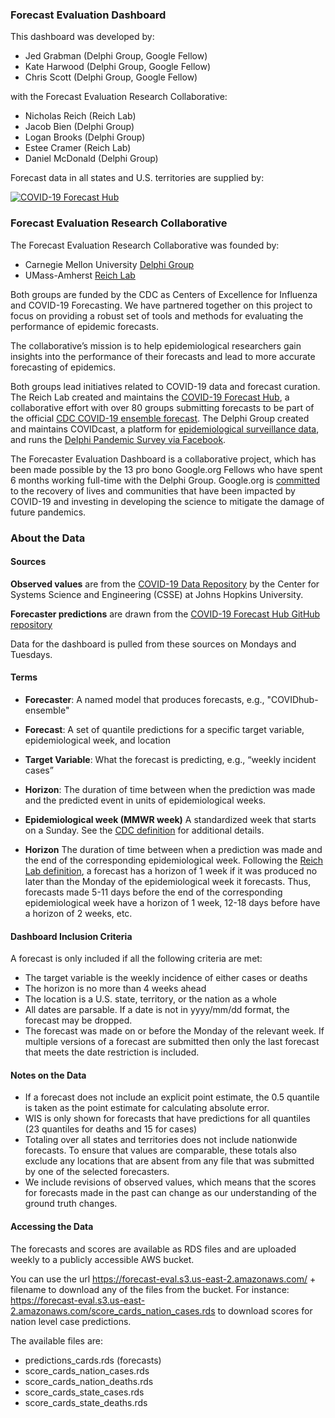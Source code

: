 ### Forecast Evaluation Dashboard

This dashboard was developed by:

* Jed Grabman (Delphi Group, Google Fellow)
* Kate Harwood (Delphi Group, Google Fellow)
* Chris Scott (Delphi Group, Google Fellow)

with the Forecast Evaluation Research Collaborative:

* Nicholas Reich (Reich Lab)
* Jacob Bien (Delphi Group)
* Logan Brooks (Delphi Group)
* Estee Cramer (Reich Lab)
* Daniel McDonald (Delphi Group)

Forecast data in all states and U.S. territories are supplied by:

[![COVID-19 Forecast Hub](forecast-hub-logo.png)](https://covid19forecasthub.org)

### Forecast Evaluation Research Collaborative

The Forecast Evaluation Research Collaborative was founded by:

* Carnegie Mellon University [Delphi Group](https://delphi.cmu.edu)
* UMass-Amherst [Reich Lab](https://reichlab.io/)

Both groups are funded by the CDC as Centers of Excellence for Influenza and COVID-19 Forecasting. We have partnered together on this project to focus on providing a robust set of tools and methods for evaluating the performance of epidemic forecasts.  
  
The collaborative’s mission is to help epidemiological researchers gain insights into the performance of their forecasts and lead to more accurate forecasting of epidemics.  
  
Both groups lead initiatives related to COVID-19 data and forecast curation. The Reich Lab created and maintains the [COVID-19 Forecast Hub](https://covid19forecasthub.org/), a collaborative effort with over 80 groups submitting forecasts to be part of the official [CDC COVID-19 ensemble forecast](https://www.cdc.gov/coronavirus/2019-ncov/covid-data/mathematical-modeling.html). The Delphi Group created and maintains COVIDcast, a platform for [epidemiological surveillance data](https://delphi.cmu.edu/covidcast/), and runs the [Delphi Pandemic Survey via Facebook](https://delphi.cmu.edu/covidcast/surveys/).
  
The Forecaster Evaluation Dashboard is a collaborative project, which has been made possible by the 13 pro bono Google.org Fellows who have spent 6 months working full-time with the Delphi Group. Google.org is [committed](https://www.google.org/covid-19/) to the recovery of lives and communities that have been impacted by COVID-19 and investing in developing the science to mitigate the damage of future pandemics.  
  
### About the Data

#### **Sources**

**Observed values** are from the [COVID-19 Data Repository](https://github.com/CSSEGISandData/COVID-19) by the Center for Systems Science and Engineering (CSSE) at Johns Hopkins University.  
  
**Forecaster predictions** are drawn from the [COVID-19 Forecast Hub GitHub repository](https://github.com/reichlab/covid19-forecast-hub/)  
  
Data for the dashboard is pulled from these sources on Mondays and Tuesdays.  

#### **Terms**

*   **Forecaster**:  A named model that produces forecasts, e.g., "COVIDhub-ensemble"
    
*   **Forecast**: A set of quantile predictions for a specific target variable, epidemiological week, and location 
    
*   **Target Variable**: What the forecast is predicting, e.g., “weekly incident cases”
    
*   **Horizon**: The duration of time between when the prediction was made and the predicted event in units of epidemiological weeks.
        
*   **Epidemiological week (MMWR week)** A standardized week that starts on a Sunday. See the [CDC definition](https://wwwn.cdc.gov/nndss/document/MMWR_week_overview.pdf) for additional details.

*   **Horizon** The duration of time between when a prediction was made and the end of the corresponding epidemiological week. Following the [Reich Lab definition](https://github.com/reichlab/covid19-forecast-hub/blob/master/data-processed/README.md#target), a forecast has a horizon of 1 week if it was produced no later than the Monday of the epidemiological week it forecasts. Thus, forecasts made 5-11 days before the end of the corresponding epidemiological week have a horizon of 1 week, 12-18 days before have a horizon of 2 weeks, etc. 
  
#### **Dashboard Inclusion Criteria**
A forecast is only included if all the following criteria are met:

*   The target variable is the weekly incidence of either cases or deaths
*   The horizon is no more than 4 weeks ahead
*   The location is a U.S. state, territory, or the nation as a whole
*   All dates are parsable. If a date is not in yyyy/mm/dd format, the forecast may be dropped.
*   The forecast was made on or before the Monday of the relevant week. If multiple versions of a forecast are submitted then only the last forecast that meets the date restriction is included.

#### **Notes on the Data**

*   If a forecast does not include an explicit point estimate, the 0.5 quantile is taken as the point estimate for calculating absolute error.
*   WIS is only shown for forecasts that have predictions for all quantiles (23 quantiles for deaths and 15 for cases)
*   Totaling over all states and territories does not include nationwide forecasts. To ensure that values are comparable, these totals also exclude any locations that are absent from any file that was submitted by one of the selected forecasters.
*   We include revisions of observed values, which means that the scores for forecasts made in the past can change as our understanding of the ground truth changes.

#### **Accessing the Data**
The forecasts and scores are available as RDS files and are uploaded weekly to a publicly accessible AWS bucket.  

You can use the url https://forecast-eval.s3.us-east-2.amazonaws.com/ + filename to download
any of the files from the bucket. For instance: https://forecast-eval.s3.us-east-2.amazonaws.com/score_cards_nation_cases.rds to download scores for nation level case predictions.  

The available files are:
* predictions_cards.rds (forecasts)
* score_cards_nation_cases.rds
* score_cards_nation_deaths.rds
* score_cards_state_cases.rds
* score_cards_state_deaths.rds
  
  
